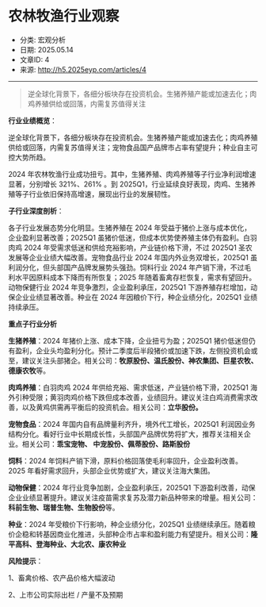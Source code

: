 # 农林牧渔行业观察

- 分类: 宏观分析
- 日期: 2025.05.14
- 文章ID: 4
- 来源: http://h5.2025eyp.com/articles/4

---

> 逆全球化背景下，各细分板块存在投资机会。生猪养殖产能或加速去化；肉鸡养殖供给或回落，内需复苏值得关注

**行业业绩概览**：

逆全球化背景下，各细分板块存在投资机会。生猪养殖产能或加速去化；肉鸡养殖供给或回落，内需复苏值得关注；宠物食品国产品牌市占率有望提升；种业自主可控大势所趋。

2024 年农林牧渔行业成功扭亏。其中，生猪养殖、肉鸡养殖等子行业净利润增速显著，分别增长 321%、261% 。到 2025Q1，行业延续良好表现，肉鸡、生猪养殖等子行业依旧保持高增速，展现出行业的发展韧性。

**子行业深度剖析**：

各子行业发展态势分化明显。生猪养殖在 2024 年受益于猪价上涨与成本优化，企业盈利显著改善；2025Q1 虽猪价低迷，但成本优势使养殖主体仍有盈利。白羽肉鸡 2024 年受需求低迷和供给充裕影响，产业链价格下滑，不过 2025Q1 圣农发展等企业业绩大幅改善。宠物食品行业 2024 年国内外业务双增长，2025Q1 虽利润分化，但头部国产品牌发展势头强劲。饲料行业 2024 年产销下滑，不过毛利水平因原料成本下降而有所恢复；2025 年随着畜禽存栏恢复，需求有望回升。动物保健行业 2024 年竞争激烈，企业盈利承压，2025Q1 下游养殖存栏增加，动保企业业绩显著改善。种业在 2024 年因粮价下行，种企业绩分化，2025Q1 业绩持续承压。

**重点子行业分析**

**生猪养殖**：2024 年猪价上涨、成本下降，企业扭亏为盈；2025Q1 猪价低迷但仍有盈利，企业头均盈利分化。预计二季度后半段猪价或加速下跌，左侧投资机会或至，建议关注头部猪企。相关公司：**牧原股份、温氏股份、神农集团、巨星农牧、德康农牧**等。

**肉鸡养殖**：白羽肉鸡 2024 年供给充裕、需求低迷，产业链价格下滑，2025Q1 海外引种受限；黄羽肉鸡价格下跌但成本改善，业绩回升。建议关注白鸡消费需求改善，以及黄鸡供需再平衡后的投资机会。相关公司：**立华股份。**

**宠物食品**：2024 年国内自有品牌量利齐升，境外代工增长，2025Q1 利润因业务结构分化。看好行业中长期成长性，头部国产品牌优势将扩大，推荐关注相关企业。相关公司：**乖宝宠物、 中宠股份、佩蒂股份、路斯股份**

**饲料**：2024 年饲料产销下滑，原料价格回落使毛利率回升，企业盈利改善。2025 年看好需求回升，头部企业优势或扩大，建议关注海大集团。

**动物保健**：2024 年行业竞争加剧，企业盈利承压，2025Q1 下游盈利改善，动保企业业绩显著提升。建议关注疫苗需求复苏及潜力新品种带来的增量。相关公司：**科前生物、瑞普生物、生物股份**等。

**种业**：2024 年受粮价下行影响，种企业绩分化，2025Q1 业绩继续承压。随着粮价企稳和转基因商业化推进，头部种企市占率和盈利能力有望提升。相关公司：**隆平高科、登海种业、大北农、康农种业**

**风险提示**：

1、畜禽价格、农产品价格大幅波动

2、上市公司实际出栏 / 产量不及预期
